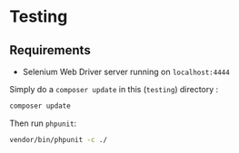 # Testing

## Requirements

* Selenium Web Driver server running on `localhost:4444`

Simply do a `composer update` in this (`testing`) directory :

```bash
composer update
```

Then run `phpunit`:

```bash
vendor/bin/phpunit -c ./
```
